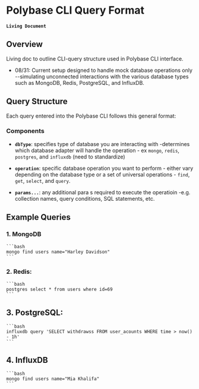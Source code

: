 # Polybase CLI Query Format
**`Living Document`**

## Overview 
Living doc to outline CLI-query structure used in Polybase CLI interface. 


- 08/31: Current setup designed to handle mock database operations only --simulating unconnected interactions with the various database types such as MongoDB, Redis, PostgreSQL, and InfluxDB.

## Query Structure

Each query entered into the Polybase CLI follows this general format:

### Components

- **`dbType`**: specifies type of database you are interacting with -determines which database adapter will handle the operation - ex `mongo`, `redis`, `postgres`, and `influxdb` (need to standardize)

- **`operation`**: specific database operation you want to perform - either vary depending on the database type or a set of universal operations - `find`, `get`, `select`, and `query`.

- **`params...`**: any additional para s required to execute the operatioin -e.g. collection names, query conditions, SQL statements, etc.

## Example Queries

### 1. **MongoDB** 

    ```bash
    mongo find users name="Harley Davidson"
    ```

### 2. **Redis**: 

    ```bash
    postgres select * from users where id=69
    ```

## 3. **PostgreSQL**:

    ```bash
    influxdb query 'SELECT withdrawss FROM user_acounts WHERE time > now() - 1h'
    ```

## 4. **InfluxDB** 

    ```bash
    mongo find users name="Mia Khalifa"
    ```

